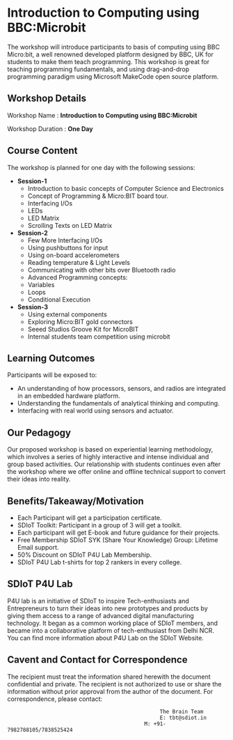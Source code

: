 # Introduction to Computing using BBC:Microbit
The workshop will introduce participants to basis of computing using BBC Micro:bit, a well renowned developed platform designed by BBC, UK for students to make them teach programming. This workshop is great for teaching programming fundamentals, and using drag-and-drop programming paradigm using Microsoft MakeCode open source platform.

## Workshop Details
Workshop Name      : **Introduction to Computing using BBC:Microbit**

Workshop Duration  : **One Day**
## Course Content
The workshop is planned for one day with the following sessions:
+ **Session-1**
  + Introduction to basic concepts of Computer Science and Electronics
  + Concept of Programming & Micro:BIT board tour.
  + Interfacing I/Os
   + LEDs
   + LED Matrix
   + Scrolling Texts on LED Matrix
+ **Session-2**
  + Few More Interfacing I/Os
   + Using pushbuttons for input
   + Using on-board accelerometers
   + Reading temperature & Light Levels
   + Communicating with other bits over Bluetooth radio
  + Advanced Programming concepts:
   + Variables
   + Loops
   + Conditional Execution
+ **Session-3**
  + Using external components
   + Exploring Micro:BIT gold connectors
   + Seeed Studios Groove Kit for MicroBIT
  + Internal students team competition using microbit

## Learning Outcomes
Participants will be exposed to:
+ An understanding of how processors, sensors, and radios are integrated in an embedded hardware platform.
+ Understanding the fundamentals of analytical thinking and computing. 
+ Interfacing with real world using sensors and actuator.

## Our Pedagogy
Our proposed workshop is based on experiential learning methodology, which involves a series of highly interactive and intense individual and group based activities. Our relationship with students continues even after the workshop where we offer online and offline technical support to convert their ideas into reality.
## Benefits/Takeaway/Motivation
+ Each Participant will get a participation certificate.
+ SDIoT Toolkit: Participant in a group of 3 will get a toolkit.
+ Each participant will get E-book and future guidance for their projects.
+ Free Membership SDIoT SYK (Share Your Knowledge) Group: Lifetime Email support.
+ 50% Discount on SDIoT P4U Lab Membership.
+ SDIoT P4U Lab t-shirts for top 2 rankers in every college.
## SDIoT P4U Lab
P4U lab is an initiative of SDIoT to inspire Tech-enthusiasts and Entrepreneurs to turn their ideas into new prototypes and products by giving them access to a range of advanced digital manufacturing technology. It began as a common working place of SDIoT members, and became into a collaborative platform of tech-enthusiast from Delhi NCR. You can find more information about P4U Lab on the SDIoT Website.
## Cavent and Contact for Correspondence
The recipient must treat the information shared herewith the document confidential and private. The recipient is not authorized to use or share the information without prior approval from the author of the document. For correspondence, please contact:
                                                     
                                                     The Brain Team
                                                     E: tbt@sdiot.in
                                                M: +91-7982788105/7838525424
                                                      


